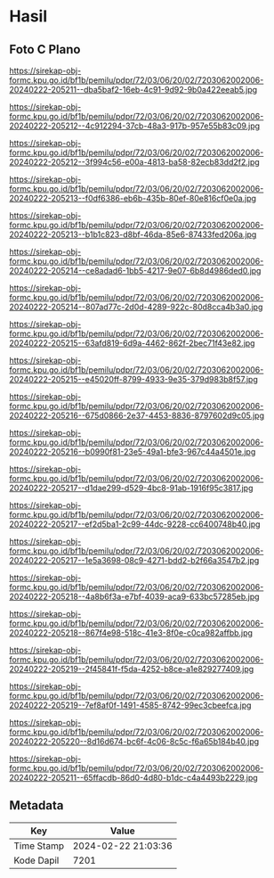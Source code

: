 # Hasil

## Foto C Plano

https://sirekap-obj-formc.kpu.go.id/bf1b/pemilu/pdpr/72/03/06/20/02/7203062002006-20240222-205211--dba5baf2-16eb-4c91-9d92-9b0a422eeab5.jpg

https://sirekap-obj-formc.kpu.go.id/bf1b/pemilu/pdpr/72/03/06/20/02/7203062002006-20240222-205212--4c912294-37cb-48a3-917b-957e55b83c09.jpg

https://sirekap-obj-formc.kpu.go.id/bf1b/pemilu/pdpr/72/03/06/20/02/7203062002006-20240222-205212--3f994c56-e00a-4813-ba58-82ecb83dd2f2.jpg

https://sirekap-obj-formc.kpu.go.id/bf1b/pemilu/pdpr/72/03/06/20/02/7203062002006-20240222-205213--f0df6386-eb6b-435b-80ef-80e816cf0e0a.jpg

https://sirekap-obj-formc.kpu.go.id/bf1b/pemilu/pdpr/72/03/06/20/02/7203062002006-20240222-205213--b1b1c823-d8bf-46da-85e6-87433fed206a.jpg

https://sirekap-obj-formc.kpu.go.id/bf1b/pemilu/pdpr/72/03/06/20/02/7203062002006-20240222-205214--ce8adad6-1bb5-4217-9e07-6b8d4986ded0.jpg

https://sirekap-obj-formc.kpu.go.id/bf1b/pemilu/pdpr/72/03/06/20/02/7203062002006-20240222-205214--807ad77c-2d0d-4289-922c-80d8cca4b3a0.jpg

https://sirekap-obj-formc.kpu.go.id/bf1b/pemilu/pdpr/72/03/06/20/02/7203062002006-20240222-205215--63afd819-6d9a-4462-862f-2bec71f43e82.jpg

https://sirekap-obj-formc.kpu.go.id/bf1b/pemilu/pdpr/72/03/06/20/02/7203062002006-20240222-205215--e45020ff-8799-4933-9e35-379d983b8f57.jpg

https://sirekap-obj-formc.kpu.go.id/bf1b/pemilu/pdpr/72/03/06/20/02/7203062002006-20240222-205216--675d0866-2e37-4453-8836-8797602d9c05.jpg

https://sirekap-obj-formc.kpu.go.id/bf1b/pemilu/pdpr/72/03/06/20/02/7203062002006-20240222-205216--b0990f81-23e5-49a1-bfe3-967c44a4501e.jpg

https://sirekap-obj-formc.kpu.go.id/bf1b/pemilu/pdpr/72/03/06/20/02/7203062002006-20240222-205217--d1dae299-d529-4bc8-91ab-1916f95c3817.jpg

https://sirekap-obj-formc.kpu.go.id/bf1b/pemilu/pdpr/72/03/06/20/02/7203062002006-20240222-205217--ef2d5ba1-2c99-44dc-9228-cc6400748b40.jpg

https://sirekap-obj-formc.kpu.go.id/bf1b/pemilu/pdpr/72/03/06/20/02/7203062002006-20240222-205217--1e5a3698-08c9-4271-bdd2-b2f66a3547b2.jpg

https://sirekap-obj-formc.kpu.go.id/bf1b/pemilu/pdpr/72/03/06/20/02/7203062002006-20240222-205218--4a8b6f3a-e7bf-4039-aca9-633bc57285eb.jpg

https://sirekap-obj-formc.kpu.go.id/bf1b/pemilu/pdpr/72/03/06/20/02/7203062002006-20240222-205218--867f4e98-518c-41e3-8f0e-c0ca982affbb.jpg

https://sirekap-obj-formc.kpu.go.id/bf1b/pemilu/pdpr/72/03/06/20/02/7203062002006-20240222-205219--2f45841f-f5da-4252-b8ce-a1e829277409.jpg

https://sirekap-obj-formc.kpu.go.id/bf1b/pemilu/pdpr/72/03/06/20/02/7203062002006-20240222-205219--7ef8af0f-1491-4585-8742-99ec3cbeefca.jpg

https://sirekap-obj-formc.kpu.go.id/bf1b/pemilu/pdpr/72/03/06/20/02/7203062002006-20240222-205220--8d16d674-bc6f-4c06-8c5c-f6a65b184b40.jpg

https://sirekap-obj-formc.kpu.go.id/bf1b/pemilu/pdpr/72/03/06/20/02/7203062002006-20240222-205211--65ffacdb-86d0-4d80-b1dc-c4a4493b2229.jpg


## Metadata

| Key        | Value               |
| ---------- | ------------------- |
| Time Stamp | 2024-02-22 21:03:36 |
| Kode Dapil | 7201                |




